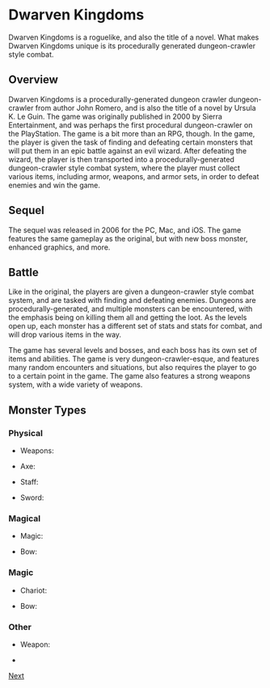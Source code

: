 # Dwarven Kingdoms

Dwarven Kingdoms is a roguelike, and also the title of a novel. What makes Dwarven Kingdoms unique is its procedurally generated dungeon-crawler style combat.

## Overview

Dwarven Kingdoms is a procedurally-generated dungeon crawler dungeon-crawler from author John Romero, and is also the title of a novel by Ursula K. Le Guin. The game was originally published in 2000 by Sierra Entertainment, and was perhaps the first procedural dungeon-crawler on the PlayStation. The game is a bit more than an RPG, though. In the game, the player is given the task of finding and defeating certain monsters that will put them in an epic battle against an evil wizard. After defeating the wizard, the player is then transported into a procedurally-generated dungeon-crawler style combat system, where the player must collect various items, including armor, weapons, and armor sets, in order to defeat enemies and win the game.

## Sequel

The sequel was released in 2006 for the PC, Mac, and iOS. The game features the same gameplay as the original, but with new boss monster, enhanced graphics, and more.

## Battle

Like in the original, the players are given a dungeon-crawler style combat system, and are tasked with finding and defeating enemies. Dungeons are procedurally-generated, and multiple monsters can be encountered, with the emphasis being on killing them all and getting the loot. As the levels open up, each monster has a different set of stats and stats for combat, and will drop various items in the way.

The game has several levels and bosses, and each boss has its own set of items and abilities. The game is very dungeon-crawler-esque, and features many random encounters and situations, but also requires the player to go to a certain point in the game. The game also features a strong weapons system, with a wide variety of weapons.

## Monster Types

### Physical

*   Weapons:

*   Axe:

*   Staff:

*   Sword:

### Magical

*   Magic:

*   Bow:

### Magic

*   Chariot:

*   Bow:

### Other

*   Weapon:

*
[Next](258.md)